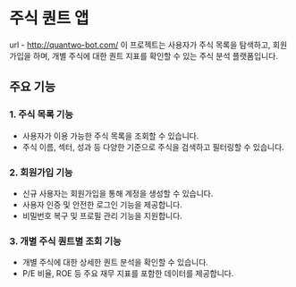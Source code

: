 # 주식 퀀트 앱

url - http://quantwo-bot.com/
이 프로젝트는 사용자가 주식 목록을 탐색하고, 회원가입을 하며, 개별 주식에 대한 퀀트 지표를 확인할 수 있는 주식 분석 플랫폼입니다.

## 주요 기능

### 1. 주식 목록 기능

- 사용자가 이용 가능한 주식 목록을 조회할 수 있습니다.
- 주식 이름, 섹터, 성과 등 다양한 기준으로 주식을 검색하고 필터링할 수 있습니다.

### 2. 회원가입 기능

- 신규 사용자는 회원가입을 통해 계정을 생성할 수 있습니다.
- 사용자 인증 및 안전한 로그인 기능을 제공합니다.
- 비밀번호 복구 및 프로필 관리 기능을 지원합니다.

### 3. 개별 주식 퀀트별 조회 기능

- 개별 주식에 대한 상세한 퀀트 분석을 확인할 수 있습니다.
- P/E 비율, ROE 등 주요 재무 지표를 포함한 데이터를 제공합니다.
